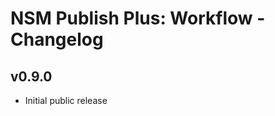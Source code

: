 NSM Publish Plus: Workflow - Changelog
======================================

v0.9.0
------

* Initial public release